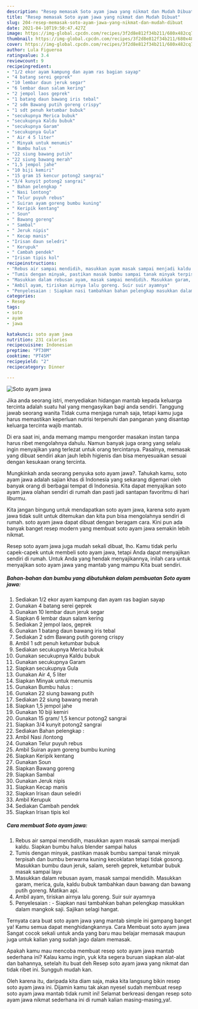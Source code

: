 ```yaml
---
description: "Resep memasak Soto ayam jawa yang nikmat dan Mudah Dibuat"
title: "Resep memasak Soto ayam jawa yang nikmat dan Mudah Dibuat"
slug: 204-resep-memasak-soto-ayam-jawa-yang-nikmat-dan-mudah-dibuat
date: 2021-04-10T19:50:47.427Z
image: https://img-global.cpcdn.com/recipes/3f2d8e812f34b211/680x482cq70/soto-ayam-jawa-foto-resep-utama.jpg
thumbnail: https://img-global.cpcdn.com/recipes/3f2d8e812f34b211/680x482cq70/soto-ayam-jawa-foto-resep-utama.jpg
cover: https://img-global.cpcdn.com/recipes/3f2d8e812f34b211/680x482cq70/soto-ayam-jawa-foto-resep-utama.jpg
author: Lula Figueroa
ratingvalue: 3.4
reviewcount: 9
recipeingredient:
- "1/2 ekor ayam kampung dan ayam ras bagian sayap"
- "4 batang serei geprek"
- "10 lembar daun jeruk segar"
- "6 lembar daun salam kering"
- "2 jempol laos geprek"
- "1 batang daun bawang iris tebal"
- "2 sdm Bawang putih goreng crispy"
- "1 sdt penuh ketumbar bubuk"
- "secukupnya Merica bubuk"
- "secukupnya Kaldu bubuk"
- "secukupnya Garam"
- "secukupnya Gula"
- " Air 4 5 liter"
- " Minyak untuk menumis"
- " Bumbu halus "
- "22 siung bawang putih"
- "22 siung bawang merah"
- "1,5 jempol jahe"
- "10 biji kemiri"
- "15 gram 15 kencur potong2 sangrai"
- "3/4 kunyit potong2 sangrai"
- " Bahan pelengkap "
- " Nasi lontong"
- " Telur puyuh rebus"
- " Suiran ayam goreng bumbu kuning"
- " Keripik kentang"
- " Soun"
- " Bawang goreng"
- " Sambal"
- " Jeruk nipis"
- " Kecap manis"
- "Irisan daun seledri"
- " Kerupuk"
- " Cambah pendek"
- "Irisan tipis kol"
recipeinstructions:
- "Rebus air sampai mendidih, masukkan ayam masak sampai menjadi kaldu. Siapkan bumbu halus blender sampai halus"
- "Tumis dengan minyak, pastikan masak bumbu sampai tanak minyak terpisah dan bumbu berwarna kuning kecoklatan tetapi tidak gosong. Masukkan bumbu daun jeruk, salam, sereh geprek, ketumbar bubuk masak sampai layu"
- "Masukkan dalam rebusan ayam, masak sampai mendidih. Masukkan garam, merica, gula, kaldu bubuk tambahkan daun bawang dan bawang putih goreng. Matikan api."
- "Ambil ayam, tiriskan airnya lalu goreng. Suir suir ayamnya"
- "Penyelesaian : Siapkan nasi tambahkan bahan pelengkap masukkan dalam mangkok saji. Sajikan selagi hangat."
categories:
- Resep
tags:
- soto
- ayam
- jawa

katakunci: soto ayam jawa 
nutrition: 231 calories
recipecuisine: Indonesian
preptime: "PT30M"
cooktime: "PT45M"
recipeyield: "2"
recipecategory: Dinner

---
```



![Soto ayam jawa](https://img-global.cpcdn.com/recipes/3f2d8e812f34b211/680x482cq70/soto-ayam-jawa-foto-resep-utama.jpg)

Jika anda seorang istri, menyediakan hidangan mantab kepada keluarga tercinta adalah suatu hal yang mengasyikan bagi anda sendiri. Tanggung jawab seorang  wanita Tidak cuma menjaga rumah saja, tetapi kamu juga harus memastikan keperluan nutrisi terpenuhi dan panganan yang disantap keluarga tercinta wajib mantab.

Di era  saat ini, anda memang mampu mengorder masakan instan tanpa harus ribet mengolahnya dahulu. Namun banyak juga orang yang selalu ingin menyajikan yang terlezat untuk orang tercintanya. Pasalnya, memasak yang dibuat sendiri akan jauh lebih higienis dan bisa menyesuaikan sesuai dengan kesukaan orang tercinta. 



Mungkinkah anda seorang penyuka soto ayam jawa?. Tahukah kamu, soto ayam jawa adalah sajian khas di Indonesia yang sekarang digemari oleh banyak orang di berbagai tempat di Indonesia. Kita dapat menyajikan soto ayam jawa olahan sendiri di rumah dan pasti jadi santapan favoritmu di hari liburmu.

Kita jangan bingung untuk mendapatkan soto ayam jawa, karena soto ayam jawa tidak sulit untuk ditemukan dan kita pun bisa mengolahnya sendiri di rumah. soto ayam jawa dapat dibuat dengan beragam cara. Kini pun ada banyak banget resep modern yang membuat soto ayam jawa semakin lebih nikmat.

Resep soto ayam jawa juga mudah sekali dibuat, lho. Kamu tidak perlu capek-capek untuk membeli soto ayam jawa, tetapi Anda dapat menyajikan sendiri di rumah. Untuk Anda yang hendak menyajikannya, inilah cara untuk menyajikan soto ayam jawa yang mantab yang mampu Kita buat sendiri.

<!--inarticleads1-->

##### Bahan-bahan dan bumbu yang dibutuhkan dalam pembuatan Soto ayam jawa:

1. Sediakan 1/2 ekor ayam kampung dan ayam ras bagian sayap
1. Gunakan 4 batang serei geprek
1. Gunakan 10 lembar daun jeruk segar
1. Siapkan 6 lembar daun salam kering
1. Sediakan 2 jempol laos, geprek
1. Gunakan 1 batang daun bawang iris tebal
1. Sediakan 2 sdm Bawang putih goreng crispy
1. Ambil 1 sdt penuh ketumbar bubuk
1. Sediakan secukupnya Merica bubuk
1. Gunakan secukupnya Kaldu bubuk
1. Gunakan secukupnya Garam
1. Siapkan secukupnya Gula
1. Gunakan  Air 4, 5 liter
1. Siapkan  Minyak untuk menumis
1. Gunakan  Bumbu halus :
1. Gunakan 22 siung bawang putih
1. Sediakan 22 siung bawang merah
1. Siapkan 1,5 jempol jahe
1. Gunakan 10 biji kemiri
1. Gunakan 15 gram/ 1,5 kencur potong2 sangrai
1. Siapkan 3/4 kunyit potong2 sangrai
1. Sediakan  Bahan pelengkap :
1. Ambil  Nasi /lontong
1. Gunakan  Telur puyuh rebus
1. Ambil  Suiran ayam goreng bumbu kuning
1. Siapkan  Keripik kentang
1. Gunakan  Soun
1. Siapkan  Bawang goreng
1. Siapkan  Sambal
1. Gunakan  Jeruk nipis
1. Siapkan  Kecap manis
1. Siapkan Irisan daun seledri
1. Ambil  Kerupuk
1. Sediakan  Cambah pendek
1. Siapkan Irisan tipis kol




<!--inarticleads2-->

##### Cara membuat Soto ayam jawa:

1. Rebus air sampai mendidih, masukkan ayam masak sampai menjadi kaldu. Siapkan bumbu halus blender sampai halus
1. Tumis dengan minyak, pastikan masak bumbu sampai tanak minyak terpisah dan bumbu berwarna kuning kecoklatan tetapi tidak gosong. Masukkan bumbu daun jeruk, salam, sereh geprek, ketumbar bubuk masak sampai layu
1. Masukkan dalam rebusan ayam, masak sampai mendidih. Masukkan garam, merica, gula, kaldu bubuk tambahkan daun bawang dan bawang putih goreng. Matikan api.
1. Ambil ayam, tiriskan airnya lalu goreng. Suir suir ayamnya
1. Penyelesaian : - Siapkan nasi tambahkan bahan pelengkap masukkan dalam mangkok saji. Sajikan selagi hangat.




Ternyata cara buat soto ayam jawa yang mantab simple ini gampang banget ya! Kamu semua dapat menghidangkannya. Cara Membuat soto ayam jawa Sangat cocok sekali untuk anda yang baru mau belajar memasak maupun juga untuk kalian yang sudah jago dalam memasak.

Apakah kamu mau mencoba membuat resep soto ayam jawa mantab sederhana ini? Kalau kamu ingin, yuk kita segera buruan siapkan alat-alat dan bahannya, setelah itu buat deh Resep soto ayam jawa yang nikmat dan tidak ribet ini. Sungguh mudah kan. 

Oleh karena itu, daripada kita diam saja, maka kita langsung bikin resep soto ayam jawa ini. Dijamin kamu tak akan nyesel sudah membuat resep soto ayam jawa mantab tidak rumit ini! Selamat berkreasi dengan resep soto ayam jawa nikmat sederhana ini di rumah kalian masing-masing,ya!.

